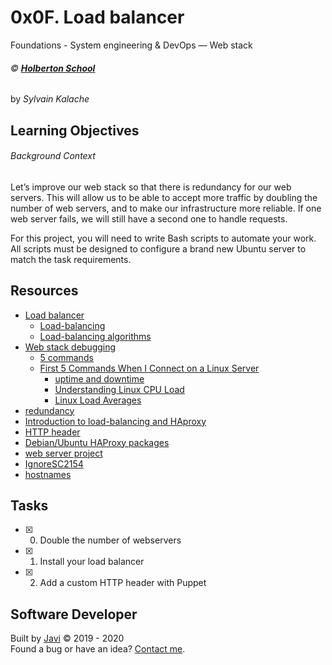 # 0x0F. Load balancer
Foundations - System engineering & DevOps ― Web stack

###### :copyright: **[Holberton School](https://www.holbertonschool.com/)**
by _Sylvain Kalache_

## Learning Objectives
###### Background Context
Let’s improve our web stack so that there is redundancy for our web servers. This will allow us to be able to accept more traffic by doubling the number of web servers, and to make our infrastructure more reliable. If one web server fails, we will still have a second one to handle requests.

For this project, you will need to write Bash scripts to automate your work. All scripts must be designed to configure a brand new Ubuntu server to match the task requirements.

## Resources
* [Load balancer](https://intranet.hbtn.io/concepts/46)
  - [Load-balancing](https://www.thegeekstuff.com/2016/01/load-balancer-intro/)
  - [Load-balancing algorithms](https://devcentral.f5.com/s/articles/intro-to-load-balancing-for-developers-ndash-the-algorithms)
* [Web stack debugging](https://intranet.hbtn.io/concepts/68)
  - [5 commands](https://www.linux.com/training-tutorials/first-5-commands-when-i-connect-linux-server/)
  - [First 5 Commands When I Connect on a Linux Server](https://www.youtube.com/watch?v=1_gqlbADaAw&feature=youtu.be)
    - [uptime and downtime](https://whatis.techtarget.com/definition/uptime-and-downtime)
    - [Understanding Linux CPU Load](https://scoutapm.com/blog/understanding-load-averages)
    - [Linux Load Averages](http://www.brendangregg.com/blog/2017-08-08/linux-load-averages.html)
* [redundancy](https://en.wikipedia.org/wiki/Redundancy_%28engineering%29)
* [Introduction to load-balancing and HAproxy](https://www.digitalocean.com/community/tutorials/an-introduction-to-haproxy-and-load-balancing-concepts)
* [HTTP header](https://www.techopedia.com/definition/27178/http-header)
* [Debian/Ubuntu HAProxy packages](https://haproxy.debian.net/)
* [web server project](https://intranet.hbtn.io/projects/266)
* [Ignore](https://github.com/koalaman/shellcheck/wiki/Ignore)[SC2154](https://github.com/koalaman/shellcheck/wiki/SC2154)
* [hostnames](https://docs.aws.amazon.com/AWSEC2/latest/UserGuide/set-hostname.html)

## Tasks
* [x] 0. Double the number of webservers
* [x] 1. Install your load balancer
* [x] 2. Add a custom HTTP header with Puppet

## Software Developer
Built by [Javi](https://github.com/javi0b01) :copyright: 2019 - 2020  
Found a bug or have an idea? [Contact me](https://www.linkedin.com/in/javi0b01/).
